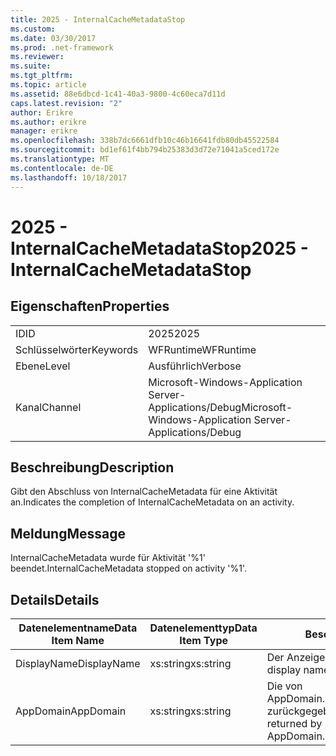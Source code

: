 ```yaml
---
title: 2025 - InternalCacheMetadataStop
ms.custom: 
ms.date: 03/30/2017
ms.prod: .net-framework
ms.reviewer: 
ms.suite: 
ms.tgt_pltfrm: 
ms.topic: article
ms.assetid: 88e6dbcd-1c41-40a3-9800-4c60eca7d11d
caps.latest.revision: "2"
author: Erikre
ms.author: erikre
manager: erikre
ms.openlocfilehash: 338b7dc6661dfb10c46b16641fdb80db45522584
ms.sourcegitcommit: bd1ef61f4bb794b25383d3d72e71041a5ced172e
ms.translationtype: MT
ms.contentlocale: de-DE
ms.lasthandoff: 10/18/2017
---
```

# <a name="2025---internalcachemetadatastop"></a><span data-ttu-id="846aa-102">2025 - InternalCacheMetadataStop</span><span class="sxs-lookup"><span data-stu-id="846aa-102">2025 - InternalCacheMetadataStop</span></span>
## <a name="properties"></a><span data-ttu-id="846aa-103">Eigenschaften</span><span class="sxs-lookup"><span data-stu-id="846aa-103">Properties</span></span>  
  
|||  
|-|-|  
|<span data-ttu-id="846aa-104">ID</span><span class="sxs-lookup"><span data-stu-id="846aa-104">ID</span></span>|<span data-ttu-id="846aa-105">2025</span><span class="sxs-lookup"><span data-stu-id="846aa-105">2025</span></span>|  
|<span data-ttu-id="846aa-106">Schlüsselwörter</span><span class="sxs-lookup"><span data-stu-id="846aa-106">Keywords</span></span>|<span data-ttu-id="846aa-107">WFRuntime</span><span class="sxs-lookup"><span data-stu-id="846aa-107">WFRuntime</span></span>|  
|<span data-ttu-id="846aa-108">Ebene</span><span class="sxs-lookup"><span data-stu-id="846aa-108">Level</span></span>|<span data-ttu-id="846aa-109">Ausführlich</span><span class="sxs-lookup"><span data-stu-id="846aa-109">Verbose</span></span>|  
|<span data-ttu-id="846aa-110">Kanal</span><span class="sxs-lookup"><span data-stu-id="846aa-110">Channel</span></span>|<span data-ttu-id="846aa-111">Microsoft-Windows-Application Server-Applications/Debug</span><span class="sxs-lookup"><span data-stu-id="846aa-111">Microsoft-Windows-Application Server-Applications/Debug</span></span>|  
  
## <a name="description"></a><span data-ttu-id="846aa-112">Beschreibung</span><span class="sxs-lookup"><span data-stu-id="846aa-112">Description</span></span>  
 <span data-ttu-id="846aa-113">Gibt den Abschluss von InternalCacheMetadata für eine Aktivität an.</span><span class="sxs-lookup"><span data-stu-id="846aa-113">Indicates the completion of InternalCacheMetadata on an activity.</span></span>  
  
## <a name="message"></a><span data-ttu-id="846aa-114">Meldung</span><span class="sxs-lookup"><span data-stu-id="846aa-114">Message</span></span>  
 <span data-ttu-id="846aa-115">InternalCacheMetadata wurde für Aktivität '%1' beendet.</span><span class="sxs-lookup"><span data-stu-id="846aa-115">InternalCacheMetadata stopped on activity '%1'.</span></span>  
  
## <a name="details"></a><span data-ttu-id="846aa-116">Details</span><span class="sxs-lookup"><span data-stu-id="846aa-116">Details</span></span>  
  
|<span data-ttu-id="846aa-117">Datenelementname</span><span class="sxs-lookup"><span data-stu-id="846aa-117">Data Item Name</span></span>|<span data-ttu-id="846aa-118">Datenelementtyp</span><span class="sxs-lookup"><span data-stu-id="846aa-118">Data Item Type</span></span>|<span data-ttu-id="846aa-119">Beschreibung</span><span class="sxs-lookup"><span data-stu-id="846aa-119">Description</span></span>|  
|--------------------|--------------------|-----------------|  
|<span data-ttu-id="846aa-120">DisplayName</span><span class="sxs-lookup"><span data-stu-id="846aa-120">DisplayName</span></span>|<span data-ttu-id="846aa-121">xs:string</span><span class="sxs-lookup"><span data-stu-id="846aa-121">xs:string</span></span>|<span data-ttu-id="846aa-122">Der Anzeigename der Aktivität.</span><span class="sxs-lookup"><span data-stu-id="846aa-122">The display name of the activity.</span></span>|  
|<span data-ttu-id="846aa-123">AppDomain</span><span class="sxs-lookup"><span data-stu-id="846aa-123">AppDomain</span></span>|<span data-ttu-id="846aa-124">xs:string</span><span class="sxs-lookup"><span data-stu-id="846aa-124">xs:string</span></span>|<span data-ttu-id="846aa-125">Die von AppDomain.CurrentDomain.FriendlyName zurückgegebene Zeichenfolge.</span><span class="sxs-lookup"><span data-stu-id="846aa-125">The string returned by AppDomain.CurrentDomain.FriendlyName.</span></span>|
